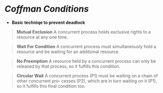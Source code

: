 
# *Coffman Conditions*

* **Basic techniqe  to prevent deadlock**

> **Mutual Exclusion**
> A concurrent process holds exclusive rights to a resource at any one time.



> **Wait For Condition**
> A concurrent process must simultaneously hold a resource and be waiting for an additional resource.



> **No Preemption**
> A resource held by a concurrent process can only be released by that process, so it fulfills this condition.



> **Circular Wait**
> A concurrent process (P1) must be waiting on a chain of other concurrent pro‐ cesses (P2), which are in turn waiting on it (P1), so it fulfills this final condition too.
